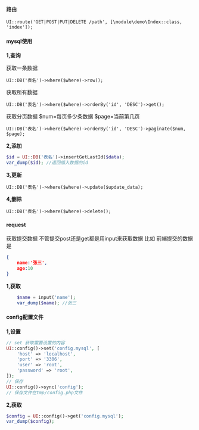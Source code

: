 #### 路由
`UI::route('GET|POST|PUT|DELETE /path', [\module\demo\Index::class, 'index']);`

#### mysql使用

**1,查询**

获取一条数据

`UI::DB('表名')->where($where)->row();`

获取所有数据

`UI::DB('表名')->where($where)->orderBy('id', 'DESC')->get();`

获取分页数据 $num=每页多少条数据 $page=当前第几页

`UI::DB('表名')->where($where)->orderBy('id', 'DESC')->paginate($num, $page);`

**2,添加**

```php
$id = UI::DB('表名')->insertGetLastId($data);
var_dump($id); //返回插入数据的id
```

**3,更新**

`UI::DB('表名')->where($where)->update($update_data);`

**4,删除**

`UI::DB('表名')->where($where)->delete();`

####  request

获取提交数据
不管提交post还是get都是用input来获取数据
比如 前端提交的数据是
```json
{
    name:'张三',
    age:10
}
```

**1,获取**
```php
    $name = input('name');
    var_dump($name); //张三

```
####  config配置文件

**1,设置**

```php
// set 获取需要设置的内容
UI::config()->set('config.mysql', [
    'host' => 'localhost',
    'port' => '3306',
    'user' => 'root',
    'password' => 'root',
]);
// 保存
UI::config()->sync('config');
// 保存文件在tmp/config.php文件
```


**2,获取**

```php
$config = UI::config()->get('config.mysql');
var_dump($config);
```



